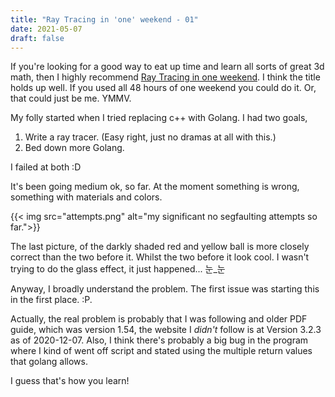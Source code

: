 ```yaml
---
title: "Ray Tracing in 'one' weekend - 01"
date: 2021-05-07
draft: false
---
```


If you're looking for a good way to eat up time and learn all sorts of great 3d math, then I highly recommend [Ray Tracing in one weekend](https://raytracing.github.io/). I think the title holds up well. If you used all 48 hours of one weekend you could do it. Or, that could just be me. YMMV. 

My folly started when I tried replacing c++ with Golang. I had two goals, 

1. Write a ray tracer. (Easy right, just no dramas at all with this.)
2. Bed down more Golang. 

I failed at both :D

It's been going medium ok, so far. At the moment something is wrong, something with materials and colors. 

{{< img src="attempts.png" alt="my significant no segfaulting attempts so far.">}}

The last picture, of the darkly shaded red and yellow ball is more closely correct than the two before it. Whilst the two before it look cool. I wasn't trying to do the glass effect, it just happened... 눈_눈

Anyway, I broadly understand the problem. The first issue was starting this in the first place. :P. 

Actually, the real problem is probably that I was following and older PDF guide, which was version 1.54, the website I *didn't* follow is at Version 3.2.3 as of 2020-12-07. Also, I think there's probably a big bug in the program where I kind of went off script and stated using the multiple return values that golang allows. 

I guess that's how you learn!



